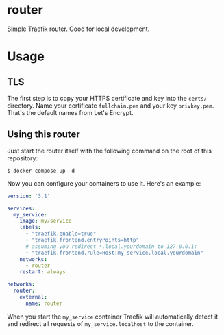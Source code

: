 # router

Simple Traefik router. Good for local development.

# Usage

## TLS

The first step is to copy your HTTPS certificate and key into the `certs/` directory. Name your certificate `fullchain.pem` and your key `privkey.pem`. That's the default names from Let's Encrypt.

## Using this router

Just start the router itself with the following command on the root of this repository:

    $ docker-compose up -d

Now you can configure your containers to use it. Here's an example:

```yaml
version: '3.1'

services:
  my_service:
    image: my/service
    labels:
      - "traefik.enable=true"
      - "traefik.frontend.entryPoints=http"
      # assuming you redirect *.local.yourdomain to 127.0.0.1:
      - "traefik.frontend.rule=Host:my_service.local.yourdomain"
    networks:
      - router
    restart: always

networks:
  router:
    external:
      name: router
```

When you start the `my_service` container Traefik will automatically detect it and redirect all requests of `my_service.localhost` to the container.
